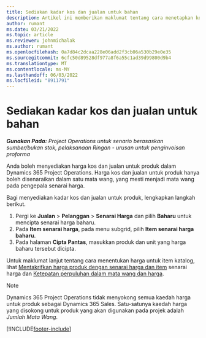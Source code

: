 ```yaml
---
title: Sediakan kadar kos dan jualan untuk bahan
description: Artikel ini memberikan maklumat tentang cara menetapkan kos dan kadar jualan untuk bahan yang digunakan pada projek.
author: rumant
ms.date: 03/21/2022
ms.topic: article
ms.reviewer: johnmichalak
ms.author: rumant
ms.openlocfilehash: 0a7d84c2dcaa228e06add2f3cb06a530b29e0e35
ms.sourcegitcommit: 6cfc50d89528df977a8f6a55c1ad39d99800d9b4
ms.translationtype: MT
ms.contentlocale: ms-MY
ms.lasthandoff: 06/03/2022
ms.locfileid: "8911791"
---
```

# <a name="set-up-cost-and-sales-rates-for-materials"></a>Sediakan kadar kos dan jualan untuk bahan

_**Gunakan Pada:** Project Operations untuk senario berasaskan sumber/bukan stok, pelaksanaan Ringan - urusan untuk penginvoisan proforma_

Anda boleh menyediakan harga kos dan jualan untuk produk dalam Dynamics 365 Project Operations. Harga kos dan jualan untuk produk hanya boleh disenaraikan dalam satu mata wang, yang mesti menjadi mata wang pada pengepala senarai harga.

Bagi menyediakan kadar kos dan jualan untuk produk, lengkapkan langkah berikut. 

1. Pergi ke **Jualan** > **Pelanggan** > **Senarai Harga** dan pilih **Baharu** untuk mencipta senarai harga baharu. 
2. Pada **Item senarai harga**, pada menu subgrid, pilih **Item senarai harga baharu**. 
3. Pada halaman **Cipta Pantas**, masukkan produk dan unit yang harga baharu tersebut dicipta.

Untuk maklumat lanjut tentang cara menentukan harga untuk item katalog, lihat [Mentakrifkan harga produk dengan senarai harga dan item](/dynamics365/sales/create-price-lists-price-list-items-define-pricing-products) senarai harga dan [Ketepatan perpuluhan dalam mata wang dan harga](/dynamics365/sales/decimal-precision-currency-pricing).
> [!NOTE]
> Dynamics 365 Project Operations tidak menyokong semua kaedah harga untuk produk sebagai Dynamics 365 Sales. Satu-satunya kaedah harga yang disokong untuk produk yang akan digunakan pada projek adalah *Jumlah Mata Wang*.


[!INCLUDE[footer-include](../includes/footer-banner.md)]
